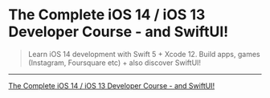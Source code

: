 # The Complete iOS 14 / iOS 13 Developer Course - and SwiftUI!

> Learn iOS 14 development with Swift 5 + Xcode 12. Build apps, games (Instagram, Foursquare etc) + also discover SwiftUI!

---

[The Complete iOS 14 / iOS 13 Developer Course - and SwiftUI!](https://www.udemy.com/course/the-complete-ios-developer-course-with-swift/)
